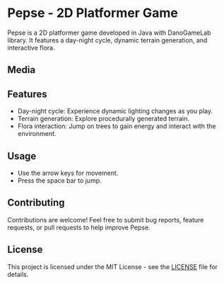 # Pepse - 2D Platformer Game

Pepse is a 2D platformer game developed in Java with DanoGameLab library. It features a day-night cycle, dynamic terrain generation, and interactive flora.

## Media



## Features

- Day-night cycle: Experience dynamic lighting changes as you play.
- Terrain generation: Explore procedurally generated terrain.
- Flora interaction: Jump on trees to gain energy and interact with the environment.

## Usage

- Use the arrow keys for movement.
- Press the space bar to jump.

## Contributing

Contributions are welcome! Feel free to submit bug reports, feature requests, or pull requests to help improve Pepse.

## License

This project is licensed under the MIT License - see the [LICENSE](https://choosealicense.com/licenses/mit/) file for details.
